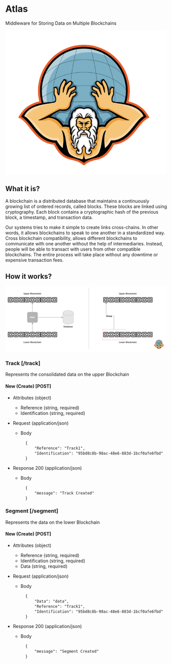 # Atlas
Middleware for Storing Data on Multiple Blockchains

![Atlas Icon](infra/doc/icon.png?raw=true "Icon retrive from https://www.vectorstock.com/royalty-free-vector/atlas-holding-up-world-mascot-vector-20996478")

## What it is?

A blockchain is a distributed database that maintains a continuously growing list of ordered records, called blocks. These blocks are linked using cryptography. Each block contains a cryptographic hash of the previous block, a timestamp, and transaction data. 

Our systems tries to make it simple to create links cross-chains. In other words, it allows blockchains to speak to one another in a standardized way. Cross blockchain compatibility, allows different blockchains to communicate with one another without the help of intermediaries. Instead, people will be able to transact with users from other compatible blockchains. The entire process will take place without any downtime or expensive transaction fees.

## How it works?

![Atlas Diagram](infra/doc/BlockchainMiddleware.png?raw=true "Icon retrive from https://www.vectorstock.com/royalty-free-vector/atlas-holding-up-world-mascot-vector-20996478")

### Track [/track]

Represents the consolidated data on the upper Blockchain

#### New (Create) [POST]

+ Attributes (object)

    + Reference (string, required)
    + Identification (string, required)

+ Request (application/json)

    + Body

            {
                "Reference": "Track1",
                "Identification": "95bd8c8b-98ac-48e6-883d-1bcf0afe6fbd"
            }

+ Response 200 (application/json)

    + Body

            {
                "message": "Track Created"
            }

### Segment [/segment]

Represents the data on the lower Blockchain

#### New (Create) [POST]

+ Attributes (object)

    + Reference (string, required)
    + Identification (string, required)
    + Data (string, required)

+ Request (application/json)

    + Body

            {
                "Data": "data",
                "Reference": "Track1",
                "Identification": "95bd8c8b-98ac-48e6-883d-1bcf0afe6fbd"
            }

+ Response 200 (application/json)

    + Body

            {
                "message": "Segment Created"
            }
